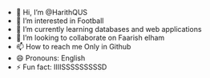 - 👋 Hi, I’m @HarithQUS
- 👀 I’m interested in Football
- 🌱 I’m currently learning databases and web applications
- 💞️ I’m looking to collaborate on Faarish elham
- 📫 How to reach me Only in Github
- 😄 Pronouns: English
- ⚡ Fun fact: IIIISSSSSSSSSD

<!---
HarithQUS/HarithQUS is a ✨ special ✨ repository because its `README.md` (this file) appears on your GitHub profile.
You can click the Preview link to take a look at your changes.
--->
